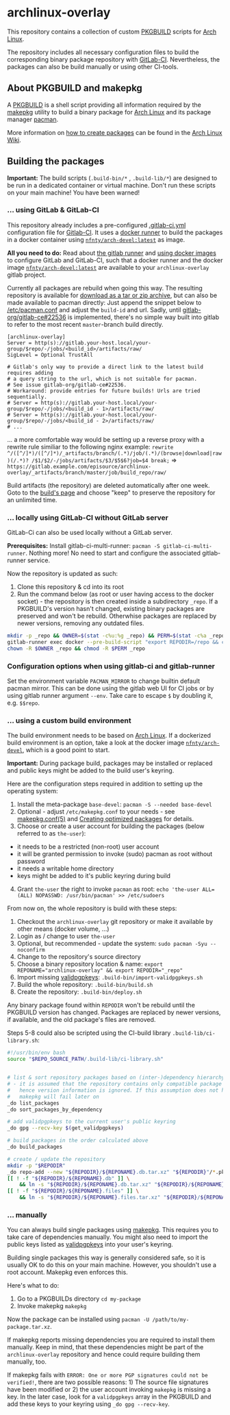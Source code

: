 # archlinux-overlay
This repository contains a collection of custom [PKGBUILD](https://wiki.archlinux.org/index.php/PKGBUILD) scripts for [Arch Linux](https://wiki.archlinux.org/index.php/Arch_Linux).

The repository includes all necessary configuration files to build the corresponding binary package repository with [GitLab-CI](https://about.gitlab.com/gitlab-ci/). Nevertheless, the packages can also be build manually or using other CI-tools.


## About PKGBUILD and makepkg
A [PKGBUILD](https://wiki.archlinux.org/index.php/PKGBUILD) is a shell script providing all information required by the [makepkg](https://wiki.archlinux.org/index.php/Makepkg) utility to build a binary package for [Arch Linux](https://wiki.archlinux.org/index.php/Arch_Linux) and its package manager [pacman](https://wiki.archlinux.org/index.php/Pacman).

More information on [how to create packages](https://wiki.archlinux.org/index.php/Creating_packages) can be found in the [Arch Linux Wiki](https://wiki.archlinux.org/).


## Building the packages

**Important:** The build scripts (`.build-bin/*` , `.build-lib/*`) are designed to be run in a dedicated container or virtual machine. Don't run these scripts on your main machine! You have been warned!

### ... using GitLab & GitLab-CI
This repository already includes a pre-configured [.gitlab-ci.yml](https://docs.gitlab.com/ce/ci/yaml/README.html) configuration file for [Gitlab-CI](https://about.gitlab.com/gitlab-ci/). It uses a [docker runner](https://docs.gitlab.com/ce/ci/docker/using_docker_images.html) to build the packages in a docker container using [`nfnty/arch-devel:latest`](https://hub.docker.com/r/nfnty/arch-devel/) as image.

**All you need to do:** Read about [the gitlab runner](https://docs.gitlab.com/runner/) and [using docker images](https://docs.gitlab.com/ce/ci/docker/using_docker_images.html) to configure GitLab and GitLab-CI, such that a docker runner and the docker image [`nfnty/arch-devel:latest`](https://hub.docker.com/r/nfnty/arch-devel/) are available to your `archlinux-overlay` gitlab project.

Currently all packages are rebuild when going this way. The resulting repository is available for [download as a tar or zip archive](https://gitlab.com/help/user/project/builds/artifacts.md#downloading-build-artifacts), but can also be made available to pacman directly: Just append the snippet below to [/etc/pacman.conf](https://www.archlinux.org/pacman/pacman.conf.5.html) and adjust the `build-id` and url. Sadly, until [gitlab-org/gitlab-ce#22536](https://gitlab.com/gitlab-org/gitlab-ce/issues/22536) is implemented, there's no simple way built into gitlab to refer to the most recent `master`-branch build directly. 

```
[archlinux-overlay]
Server = http(s)://gitlab.your-host.local/your-group/$repo/-/jobs/<build_id>/artifacts/raw/
SigLevel = Optional TrustAll

# Gitlab's only way to provide a direct link to the latest build requires adding
# a query string to the url, which is not suitable for pacman.
# See issue gitlab-org/gitlab-ce#22536.
# Workaround: provide entries for future builds! Urls are tried sequentially.
# Server = http(s)://gitlab.your-host.local/your-group/$repo/-/jobs/<build_id - 1>/artifacts/raw/
# Server = http(s)://gitlab.your-host.local/your-group/$repo/-/jobs/<build_id - 2>/artifacts/raw/
# ...
```

... a more comfortable way would be setting up a reverse proxy with a rewrite rule similiar to the following nginx example: `rewrite ^/([^/]*)/([^/]*)/_artifacts/branch/(.*)/job/(.*)/(browse|download|raw)(/.*)? /$1/$2/-/jobs/artifacts/$3/$5$6?job=$4 break;` => `https://gitlab.example.com/episource/archlinux-overlay/_artifacts/branch/master/job/build_repo/raw/`

Build artifacts (the repository) are deleted automatically after one week. Goto to the [build's page](https://gitlab.com/help/user/project/builds/artifacts.md#browsing-build-artifacts) and choose "keep" to preserve the repository for an unlimited time.

### ... locally using GitLab-CI without GitLab server
GitLab-Ci can also be used locally without a GitLab server.

**Prerequisites:** Install gitlab-ci-multi-runner: `pacman -S gitlab-ci-multi-runner`. Nothing more! No need to start and configure the associated gitlab-runner service.

Now the repository is updated as such:
1. Clone this repository & cd into its root
2. Run the command below (as root or user having access to the docker socket) - the repository is then created inside a subdirectory `_repo`. If a PKGBUILD's version hasn't changed, existing binary packages are preserved and won't be rebuild. Otherwhise packages are replaced by newer versions, removing any outdated files.

```bash
mkdir -p _repo && OWNER=$(stat -c%u:%g _repo) && PERM=$(stat -c%a _repo) && \
gitlab-runner exec docker --pre-build-script "export REPODIR=/repo && chown -R nobody /repo && chmod -R u+rwx /repo" --docker-volumes "$PWD/_repo:/repo" build_repo; \
chown -R $OWNER _repo && chmod -R $PERM _repo
```

### Configuration options when using gitlab-ci and gitlab-runner
Set the environment variable `PACMAN_MIRROR` to change builtin default pacman mirror. This can be done using the gitlab web UI for CI jobs or by using gitlab runner argument `--env`. Take care to escape `$` by doubling it, e.g. `$$repo`.

### ... using a custom build environment
The build environment needs to be based on [Arch Linux](https://wiki.archlinux.org/index.php/Arch_Linux). If a dockerized build environment is an option, take a look at the docker image [`nfnty/arch-devel`](https://hub.docker.com/r/nfnty/arch-devel/), which is a good point to start.

**Important:** During package build, packages may be installed or replaced and public keys might be added to the build user's keyring.

Here are the configuration steps required in addition to setting up the operating system: 
1. Install the meta-package `base-devel`: `pacman -S --needed base-devel`
2. Optional - adjust `/etc/makepkg.conf` to your needs - see [makepkg.conf(5)](https://www.archlinux.org/pacman/makepkg.conf.5.html) and [Creating optimized packages](https://wiki.archlinux.org/index.php/Makepkg#Creating_optimized_packages) for details.
3. Choose or create a user account for building the packages (below referred to as `the-user`):
  * it needs to be a restricted (non-root) user account
  * it will be granted permission to invoke (sudo) pacman as root without password
  * it needs a writable home directory
  * keys might be added to it's public keyring during build
4. Grant `the-user` the right to invoke `pacman` as root: `echo 'the-user ALL=(ALL) NOPASSWD: /usr/bin/pacman' >> /etc/sudoers`

From now on, the whole repository is build with these steps:
1. Checkout the `archlinux-overlay` git repository or make it available by other means (docker volume, ...)
2. Login as / change to user `the-user`
3. Optional, but recommended - update the system: `sudo pacman -Syu --noconfirm`
4. Change to the repository's source directory
5. Choose a binary repository location & name: `export REPONAME="archlinux-overlay" && export REPODIR="_repo"`
6. Import missing [validpgpkeys](https://wiki.archlinux.org/index.php/PKGBUILD#validpgpkeys): `.build-bin/import-validpgpkeys.sh`
7. Build the whole repository: `.build-bin/build.sh`
8. Create the repository: `.build-bin/deploy.sh`

Any binary package found within `REPODIR` won't be rebuild until the PKGBUILD version has changed. Packages are replaced by newer versions, if available, and the old package's files are removed.

Steps 5-8 could also be scripted using the CI-build library `.build-lib/ci-library.sh`:
```bash
#!/usr/bin/env bash
source "$REPO_SOURCE_PATH/.build-lib/ci-library.sh"


# list & sort repository packages based on (inter-)dependency hierarchy
# - it is assumed that the repository contains only compatible package versions,
#   hence version information is ignored. If this assumption does not hold,
#   makepkg will fail later on
_do list_packages
_do sort_packages_by_dependency

# add validpgpkeys to the current user's public keyring
_do gpg --recv-key $(get_validpgpkeys)

# build packages in the order calculated above
_do build_packages

# create / update the repository
mkdir -p "$REPODIR"
_do repo-add --new "${REPODIR}/${REPONAME}.db.tar.xz" "${REPODIR}"/*.pkg.tar.xz
[[ ! -f "${REPODIR}/${REPONAME}.db" ]] \
    && ln -s "${REPODIR}/${REPONAME}.db.tar.xz" "${REPODIR}/${REPONAME}.db"
[[ ! -f "${REPODIR}/${REPONAME}.files" ]] \
    && ln -s "${REPODIR}/${REPONAME}.files.tar.xz" "${REPODIR}/${REPONAME}.files"
```

### ... manually
You can always build single packages using [makepkg](https://wiki.archlinux.org/index.php/Makepkg). This requires you to take care of dependencies manually. You might also need to import the public keys listed as [validpgpkeys](https://wiki.archlinux.org/index.php/PKGBUILD#validpgpkeys) into your user's keyring.

Building single packages this way is generally considered safe, so it is usually OK to do this on your main machine. However, you shouldn't use a root account. Makepkg even enforces this.

Here's what to do:
1. Go to a PKGBUILDs directory `cd my-package`
2. Invoke makepkg `makepkg`

Now the package can be installed using `pacman -U /path/to/my-package.tar.xz`.

If makepkg reports missing dependencies you are required to install them manually. Keep in mind, that these dependencies might be part of the `archlinux-overlay` repository and hence could require building them manually, too.

If makepkg fails with `ERROR: One or more PGP signatures could not be verified!`, there are two possible reasons: 1) The source file signatures have been modified or 2) the user account invoking `makepkg` is missing a key. In the later case, look for a `validpgpkeys` array in the PKGBUILD and add these keys to your keyring using `_do gpg --recv-key`.
